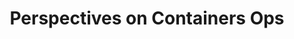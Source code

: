 ---
# Accomplishments widget.
widget: "howto"  # See https://sourcethemes.com/academic/docs/page-builder/
headless: true  # This file represents a page section.
active: true  # Activate this widget? true/false
weight: 2  # Order that this section will appear.
title: "Perspectives on Containers Ops"
subtitle: ""

# Date format
#   Refer to https://sourcethemes.com/academic/docs/customization/#date-format
date_format: "Jan 2006"

# Accomplishments.
#   Add/remove as many `[[item]]` blocks below as you like.
#   `title`, `organization` and `date_start` are the required parameters.
#   Leave other parameters empty if not required.
#   Begin/end multi-line descriptions with 3 quotes `"""`.
item: 
smallItem: 
 - title: "Beyond Orchestration: Taking It to the next Level with Container Operations"
   summary: "mesosphere.com"
   linkText: ""
   linkUrl: "https://mesosphere.com/blog/container-operations/" 
   openNewWindow: 
   image: "https://res.cloudinary.com/agile-seo/image/fetch/w_62,dpr_1.0,d_blank_am8gzx.png/https%3A%2F%2Flogo.clearbit.com%2Fmesosphere.com%3Fsize%3D250" 
 - title: "Proactive Ops for Container Orchestration Environments"
   summary: "blog.docker.com"
   linkText: ""
   linkUrl: "https://blog.docker.com/2018/08/proactive-ops-for-container-orchestration-environments/" 
   openNewWindow: 
   image: "https://res.cloudinary.com/agile-seo/image/fetch/w_62,dpr_1.0,d_blank_am8gzx.png/https%3A%2F%2Flogo.clearbit.com%2Fblog.docker.com%3Fsize%3D250" 
 - title: "Rethinking Monitoring for Container Operations"
   summary: "thenewstack.io"
   linkText: ""
   linkUrl: "https://thenewstack.io/monitoring-reset-containers/" 
   openNewWindow: 
   image: "https://res.cloudinary.com/agile-seo/image/fetch/w_62,dpr_1.0,d_blank_am8gzx.png/https%3A%2F%2Flogo.clearbit.com%2Fthenewstack.io%3Fsize%3D250" 
 - title: "Container-Based Deployments and the Future of IT Operations"
   summary: "techwell.com"
   linkText: ""
   linkUrl: "https://www.techwell.com/techwell-insights/2016/06/container-based-deployments-and-future-it-operations" 
   openNewWindow: 
   image: "https://res.cloudinary.com/agile-seo/image/fetch/w_62,dpr_1.0,d_blank_am8gzx.png/https%3A%2F%2Flogo.clearbit.com%2Ftechwell.com%3Fsize%3D250" 
 - title: "8 Components You Need to Choose For Container Infrastructure"
   summary: "cloud66.com"
   linkText: ""
   linkUrl: "http://blog.cloud66.com/8-components-you-need-to-run-containers-in-production/" 
   openNewWindow: 
   image: "https://res.cloudinary.com/agile-seo/image/fetch/w_62,dpr_1.0,d_blank_am8gzx.png/https%3A%2F%2Flogo.clearbit.com%2Fcloud66.com%3Fsize%3D250" 
 - title: "Devs Love Containers - and Ops Should, Too"
   summary: "infoworld.com"
   linkText: ""
   linkUrl: "https://www.infoworld.com/article/3104923/application-development/devs-love-containers-and-ops-should-too.html" 
   openNewWindow: 
   image: "https://res.cloudinary.com/agile-seo/image/fetch/w_62,dpr_1.0,d_blank_am8gzx.png/https%3A%2F%2Flogo.clearbit.com%2Finfoworld.com%3Fsize%3D250" 
 - title: "How Containers Transform Operations and Development"
   summary: "channel9.msdn.com"
   linkText: ""
   linkUrl: "https://channel9.msdn.com/Events/Build/2017/B8067" 
   openNewWindow: 
   image: "https://res.cloudinary.com/agile-seo/image/fetch/w_62,dpr_1.0,d_blank_am8gzx.png/https%3A%2F%2Flogo.clearbit.com%2Fchannel9.msdn.com%3Fsize%3D250" 
 - title: "Containers as a Business Service"
   summary: "go.opsview.com"
   linkText: ""
   linkUrl: "http://go.opsview.com/Containers-Business-Service.html" 
   openNewWindow: 
   image: "https://res.cloudinary.com/agile-seo/image/fetch/w_62,dpr_1.0,d_blank_am8gzx.png/https%3A%2F%2Flogo.clearbit.com%2Fgo.opsview.com%3Fsize%3D250" 
---